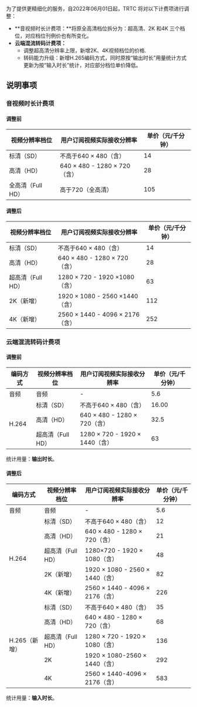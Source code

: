 为了提供更精细化的服务，自2022年06月01日起，TRTC 将对以下计费项进行调整：
- **音视频时长计费项：**将原全高清档位拆分为：超高清、2K 和4K 三个档位，对应档位刊例价也有所变化。
- **云端混流转码计费项：**
    - 调整超高清分辨率上限，新增2K、4K视频档位的价格.
    - 转码能力升级：新增H.265编码方式，同时原按“输出时长”用量统计方式更新为按“输入时长”统计，对应部分档位单价降低。

## 说明事项
### 音视频时长计费项

#### 调整前
<table>
<thead>
<tr>
<th>视频分辨率档位</th>
<th>用户订阅视频实际接收分辨率</th>
<th>单价（元/千分钟）</th>
</tr>
</thead>
<tbody><tr>
<td>标清（SD）</td>
<td>不高于640 × 480（含）</td>
<td>14</td>
</tr>
<tr>
<td>高清（HD）</td>
<td>640 × 480 - 1280 × 720（含）</td>
<td>28</td>
</tr>
<tr>
<td>全高清（Full HD）</td>
<td>高于720（全高清）</td>
<td>105</td>
</tr>
</tbody></table>

#### 调整后
<table>
<thead>
<tr>
<th>视频分辨率档位</th>
<th>用户订阅视频实际接收分辨率</th>
<th>单价（元/千分钟）</th>
</tr>
</thead>
<tbody><tr>
<td>标清（SD）</td>
<td>不高于640 × 480（含）</td>
<td>14</td>
</tr>
<tr>
<td>高清（HD）</td>
<td>640 × 480 - 1280 × 720（含）</td>
<td>28</td>
</tr>
<tr>
<td>超高清（Full HD）</td>
<td>1280 × 720 - 1920 ×1080（含）</td>
<td>63</td>
</tr>
<tr>
<td>2K（新增）</td>
<td>1920 × 1080 - 2560 ×1440（含）</td>
<td>112</td>
</tr>
<tr>
<td>4K（新增）</td>
<td>2560 × 1440 - 4096 × 2176（含）</td>
<td>252</td>
</tr>
</tbody></table>



### 云端混流转码计费项
#### 调整前
<table>
<thead>
<tr>
<th>编码方式</th>
<th>视频分辨率档位</th>
<th>用户订阅视频实际接收分辨率</th>
<th>单价（元/千分钟）</th>
</tr>
</thead>
<tbody><tr>
<td>音频</td>
<td>音频</td>
<td>-</td>
<td>5.6</td>
</tr>
<tr>
<td rowspan=3>H.264</td>
<td>标清（SD）</td>
<td>不高于640 × 480（含）</td>
<td>16.00</td>
</tr>
<tr>
<td>高清（HD）</td>
<td>640 × 480 - 1280 × 720（含）</td>
<td>32.5</td>
</tr>
<tr>
<td>超高清（Full HD）</td>
<td>1280 × 720 - 1920 × 1440（含）</td>
<td>63</td>
</tr>
</tbody></table>

统计用量：**输出时长**。
 
 #### 调整后
<table>
<thead>
<tr>
<th>编码方式</th>
<th>视频分辨率档位</th>
<th>用户订阅视频实际接收分辨率</th>
<th>单价（元/千分钟）</th>
</tr>
</thead>
<tbody><tr>
<td>音频</td>
<td>音频</td>
<td>-</td>
<td>5.6</td>
</tr>
<tr>
<td rowspan=5>H.264</td>
<td>标清（SD）</td>
<td>不高于640 × 480（含）</td>
<td>12</td>
</tr>
<tr>
<td>高清（HD）</td>
<td>640 × 480 - 1280 × 720（含）</td>
<td>21</td>
</tr>
<tr>
<td>超高清（Full HD）</td>
<td>1280×720 - 1920 × 1080（含）</td>
<td>48</td>
</tr>
<tr>
<td>2K（新增）</td>
<td>1920 × 1080 - 2560 × 1440（含）</td>
<td>82</td>
</tr>
<tr>
<td>4K（新增）</td>
<td>2560 × 1440 - 4096 × 2176（含）</td>
<td>226</td>
</tr>
<tr>
<td rowspan=5>H.265（新增）</td>
<td>标清（SD）</td>
<td>不高于640 × 480（含）</td>
<td>35</td>
</tr>
<tr>
<td>高清（HD）</td>
<td>640 × 480 - 1280 × 720（含）</td>
<td>68</td>
</tr>
<tr>
<td>超高清（Full HD）</td>
<td>1280 × 720 - 1920 × 1080（含）</td>
<td>136</td>
</tr>
<tr>
<td>2K</td>
<td>1920 × 1080-2560 × 1440（含）</td>
<td>292</td>
</tr>
<tr>
<td>4K</td>
<td>2560 × 1440-4096 × 2176（含）</td>
<td>583</td>
</tr>
</tbody></table>


统计用量：**输入时长**。
